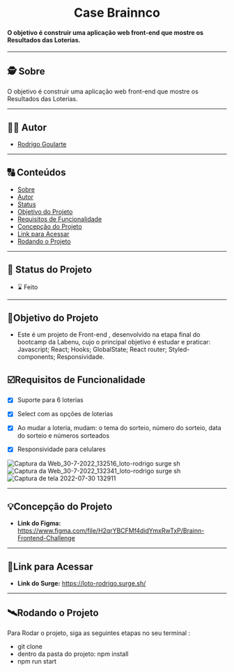 

<h1 align="center">
     Case Brainnco
</h1>

<h4 align="left">
    O objetivo é construir uma aplicação web front-end que mostre os Resultados das Loterias.
</h4>

---

##  🕵 Sobre

O objetivo é construir uma aplicação web front-end que mostre os Resultados das Loterias.

---

##  🧑‍💻 Autor

- [Rodrigo Goularte](https://github.com/rodrigoularte)

---
##  🔠 Conteúdos

<!--ts-->
   * [Sobre](#sobre)
   * [Autor](#autor)
   * [Status](#status)
   * [Objetivo do Projeto](#objetivo-do-projeto)
   * [Requisitos de Funcionalidade](#requisitos-de-funcionalidade)
   * [Concepção do Projeto](#concepcao-do-projeto)
   * [Link para Acessar](#link-para-acessar)
   * [Rodando o Projeto](#rodando-o-projeto)
<!--te-->


---
##  🧭 Status do Projeto

- ⌛ Feito

---

##  🎯Objetivo do Projeto

- Este é um projeto de Front-end , desenvolvido na etapa final do bootcamp da Labenu, cujo o principal objetivo é estudar e praticar: Javascript; React; Hooks; GlobalState; React router; Styled-components; Responsividade.



## ☑️Requisitos de Funcionalidade

- [x] Suporte para 6 loterias
- [x] Select com as opções de loterias
- [x] Ao mudar a loteria, mudam: o tema do sorteio, número do sorteio, data do sorteio e números sorteados
- [x] Responsividade para celulares


![Captura da Web_30-7-2022_132516_loto-rodrigo surge sh](https://user-images.githubusercontent.com/88721328/181926332-ffebfe51-0710-4a1b-bb88-e62bb19bde95.jpeg)
![Captura da Web_30-7-2022_132341_loto-rodrigo surge sh](https://user-images.githubusercontent.com/88721328/181926335-b1d5fedf-1a45-4dc2-b223-095f1ba8dda4.jpeg)
![Captura de tela 2022-07-30 132911](https://user-images.githubusercontent.com/88721328/181926641-8aa19eb4-aa66-4051-b9c0-32770fa50ece.png)

---


## 💡Concepção do Projeto

- **Link do Figma:** https://www.figma.com/file/H2qrYBCFMf4didYmxRwTxP/Brainn-Frontend-Challenge

---

## 🔗Link para Acessar

- **Link do Surge:** https://loto-rodrigo.surge.sh/

---


## 🛰Rodando o Projeto

Para Rodar o projeto, siga as seguintes etapas no seu terminal :

- git clone
- dentro da pasta do projeto: npm install
- npm run start
